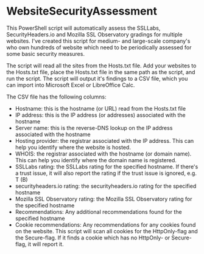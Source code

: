# WebsiteSecurityAssessment
This PowerShell script will automatically assess the SSLLabs, SecurityHeaders.io and Mozilla SSL Observatory gradings for multiple websites. I've created this script for medium- and large-scale company's who own hundreds of website which need to be periodically assessed for some basic security measures.

The script will read all the sites from the Hosts.txt file. Add your websites to the Hosts.txt file, place the Hosts.txt file in the same path as the script, and run the script. The script will output it's findings to a CSV file, which you can import into Microsoft Excel or LibreOffice Calc.

The CSV file has the following columns:
* Hostname: this is the hostname (or URL) read from the Hosts.txt file
* IP address: this is the IP address (or addresses) associated with the hostname
* Server name: this is the reverse-DNS lookup on the IP address associated with the hostname
* Hosting provider: the registrar associated with the IP address. This can help you identify where the website is hosted.
* WHOIS: the registrar associated with the hostname (or domain name). This can help you identify where the domain name is registered.
* SSLLabs rating: the SSLLabs rating for the specified hostname. If there's a trust issue, it will also report the rating if the trust issue is ignored, e.g. T (B)
* securityheaders.io rating: the securityheaders.io rating for the specified hostname
* Mozilla SSL Observatory rating: the Mozilla SSL Observatory rating for the specified hostname
* Recommendations: Any additional recommendations found for the specified hostname
* Cookie recommendations: Any recommendations for any cookies found on the website. This script will scan all cookies for the HttpOnly-flag and the Secure-flag. If it finds a cookie which has no HttpOnly- or Secure-flag, it will report it.

